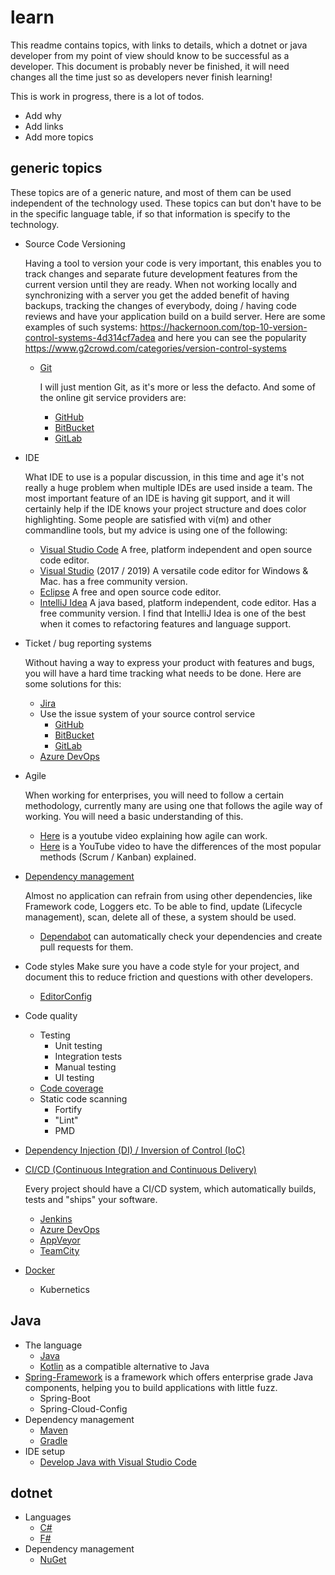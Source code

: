 # learn
This readme contains topics, with links to details, which a dotnet or java developer from my point of view should know to be successful as a developer. This document is probably never be finished, it will need changes all the time just so as developers never finish learning!

This is work in progress, there is a lot of todos.
- Add why
- Add links
- Add more topics


## generic topics

These topics are of a generic nature, and most of them can be used independent of the technology used. These topics can but don't have to be in the specific language table, if so that information is specify to the technology.

- Source Code Versioning
  
  Having a tool to version your code is very important, this enables you to track changes and separate future development features from the current version until they are ready. When not working locally and synchronizing with a server you get the added benefit of having backups, tracking the changes of everybody, doing / having code reviews and have your application build on a build server.
  Here are some examples of such systems: https://hackernoon.com/top-10-version-control-systems-4d314cf7adea and here you can see the popularity https://www.g2crowd.com/categories/version-control-systems
  - [Git](https://www.youtube.com/watch?v=SWYqp7iY_Tc)
    
    I will just mention Git, as it's more or less the defacto. And some of the online git service providers are:
    - [GitHub](https://github.com)
    - [BitBucket](https://bitbucket.org)
    - [GitLab](https://about.gitlab.com/)
- IDE

  What IDE to use is a popular discussion, in this time and age it's not really a huge problem when multiple IDEs are used inside a team. The most important feature of an IDE is having git support, and it will certainly help if the IDE knows your project structure and does color highlighting. Some people are satisfied with vi(m) and other commandline tools, but my advice is using one of the following:
  - [Visual Studio Code](https://code.visualstudio.com/)
    A free, platform independent and open source code editor.
  - [Visual Studio](https://visualstudio.microsoft.com/) (2017 / 2019)
    A versatile code editor for Windows & Mac. has a free community version.
  - [Eclipse](https://www.eclipse.org/eclipseide/)
    A free and open source code editor.
  - [IntelliJ Idea](https://www.jetbrains.com/idea/)
    A java based, platform independent, code editor. Has a free community version. I find that IntelliJ Idea is one of the best when it comes to refactoring features and language support.
- Ticket / bug reporting systems

  Without having a way to express your product with features and bugs, you will have a hard time tracking what needs to be done. Here are some solutions for this:
  - [Jira](https://www.atlassian.com/software/jira)
  - Use the issue system of your source control service
    - [GitHub](https://github.com)
    - [BitBucket](https://bitbucket.org)
    - [GitLab](https://about.gitlab.com/)
  - [Azure DevOps](https://azure.microsoft.com/en-us/services/devops/)
- Agile
  
  When working for enterprises, you will need to follow a certain methodology, currently many are using one that follows the agile way of working. You will need a basic understanding of this.
  - [Here](https://www.youtube.com/watch?v=502ILHjX9EE) is a youtube video explaining how agile can work.
  - [Here](https://www.youtube.com/watch?v=rIaz-l1Kf8w) is a YouTube video to have the differences of the most popular methods (Scrum / Kanban) explained.
- [Dependency management](https://docs.gradle.org/current/userguide/introduction_dependency_management.html)
  
  Almost no application can refrain from using other dependencies, like Framework code, Loggers etc. To be able to find, update (Lifecycle management), scan, delete all of these, a system should be used.
  - [Dependabot](https://dependabot.com/) can automatically check your dependencies and create pull requests for them.
- Code styles
  Make sure you have a code style for your project, and document this to reduce friction and questions with other developers.
  - [EditorConfig](https://editorconfig.org/)
- Code quality
  - Testing
    - Unit testing
    - Integration tests
    - Manual testing
    - UI testing
  - [Code coverage](https://www.atlassian.com/continuous-delivery/software-testing/code-coverage)
  - Static code scanning
    - Fortify
    - "Lint"
    - PMD
- [Dependency Injection (DI) / Inversion of Control (IoC)](https://en.wikipedia.org/wiki/Inversion_of_control)
- [CI/CD (Continuous Integration and Continuous Delivery)](https://www.atlassian.com/continuous-delivery/principles/continuous-integration-vs-delivery-vs-deployment)
  
  Every project should have a CI/CD system, which automatically builds, tests and "ships" your software.
  - [Jenkins](https://jenkins.io/)
  - [Azure DevOps](https://azure.microsoft.com/en-us/services/devops/)
  - [AppVeyor](https://www.appveyor.com/)
  - [TeamCity](https://www.jetbrains.com/teamcity/)
- [Docker](https://itnext.io/docker-from-the-beginning-part-i-ae809b84f89f)
  - Kubernetics

## Java 

- The language
  - [Java](https://www.learnjavaonline.org/)
  - [Kotlin](https://kotlinlang.org/) as a compatible alternative to Java
- [Spring-Framework](https://spring.io/) is a framework which offers enterprise grade Java components, helping you to build applications with little fuzz.
  - Spring-Boot
  - Spring-Cloud-Config
- Dependency management
  - [Maven](https://maven.apache.org/)
  - [Gradle](https://gradle.org)
- IDE setup
  - [Develop Java with Visual Studio Code](https://code.visualstudio.com/docs/languages/java)

## dotnet

- Languages
  - [C#](https://www.learncs.org/)
  - [F#](https://fsharp.org/learn.html)
- Dependency management
  - [NuGet](https://www.nuget.org/)
